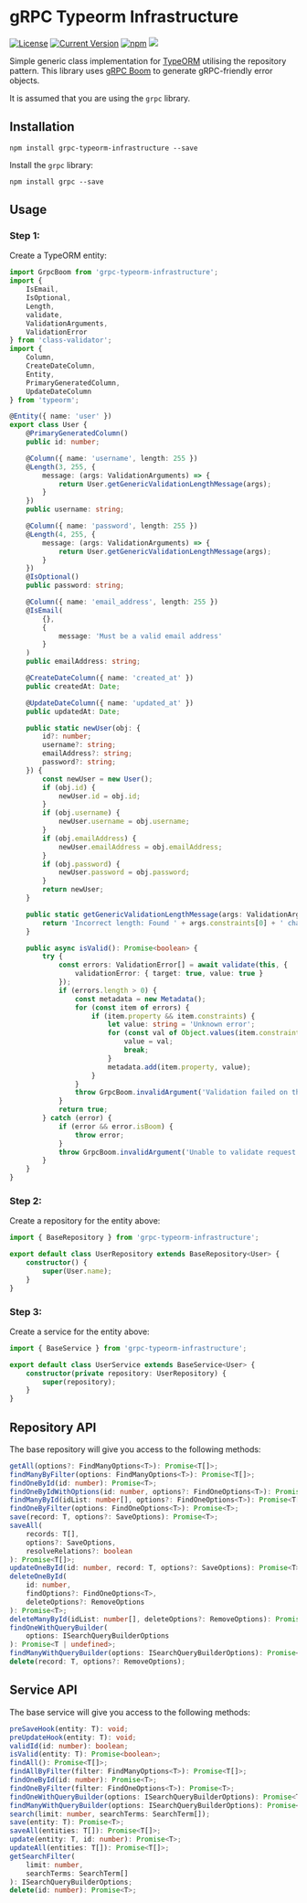 # gRPC Typeorm Infrastructure

[![License][license-image]][license-url]
[![Current Version](https://img.shields.io/npm/v/grpc-typeorm-infrastructure.svg)](https://www.npmjs.com/package/grpc-typeorm-infrastructure)
[![npm](https://img.shields.io/npm/dw/grpc-typeorm-infrastructure.svg)](https://www.npmjs.com/package/grpc-typeorm-infrastructure)
![](https://img.shields.io/bundlephobia/min/grpc-typeorm-infrastructure.svg?style=flat)

[license-url]: https://opensource.org/licenses/MIT
[license-image]: https://img.shields.io/npm/l/make-coverage-badge.svg

Simple generic class implementation for [TypeORM](http://typeorm.io) utilising the repository pattern. This library uses [gRPC Boom](https://github.com/nicolaspearson/grpc.boom) to generate gRPC-friendly error objects.

It is assumed that you are using the `grpc` library.

## Installation

```
npm install grpc-typeorm-infrastructure --save
```


Install the `grpc` library:

```
npm install grpc --save
```

## Usage

### Step 1:

Create a TypeORM entity:

```typescript
import GrpcBoom from 'grpc-typeorm-infrastructure';
import {
	IsEmail,
	IsOptional,
	Length,
	validate,
	ValidationArguments,
	ValidationError
} from 'class-validator';
import {
	Column,
	CreateDateColumn,
	Entity,
	PrimaryGeneratedColumn,
	UpdateDateColumn
} from 'typeorm';

@Entity({ name: 'user' })
export class User {
	@PrimaryGeneratedColumn()
	public id: number;

	@Column({ name: 'username', length: 255 })
	@Length(3, 255, {
		message: (args: ValidationArguments) => {
			return User.getGenericValidationLengthMessage(args);
		}
	})
	public username: string;

	@Column({ name: 'password', length: 255 })
	@Length(4, 255, {
		message: (args: ValidationArguments) => {
			return User.getGenericValidationLengthMessage(args);
		}
	})
	@IsOptional()
	public password: string;

	@Column({ name: 'email_address', length: 255 })
	@IsEmail(
		{},
		{
			message: 'Must be a valid email address'
		}
	)
	public emailAddress: string;

	@CreateDateColumn({ name: 'created_at' })
	public createdAt: Date;

	@UpdateDateColumn({ name: 'updated_at' })
	public updatedAt: Date;

	public static newUser(obj: {
		id?: number;
		username?: string;
		emailAddress?: string;
		password?: string;
	}) {
		const newUser = new User();
		if (obj.id) {
			newUser.id = obj.id;
		}
		if (obj.username) {
			newUser.username = obj.username;
		}
		if (obj.emailAddress) {
			newUser.emailAddress = obj.emailAddress;
		}
		if (obj.password) {
			newUser.password = obj.password;
		}
		return newUser;
	}

	public static getGenericValidationLengthMessage(args: ValidationArguments) {
		return 'Incorrect length: Found ' + args.constraints[0] + ' characters';
	}

	public async isValid(): Promise<boolean> {
		try {
			const errors: ValidationError[] = await validate(this, {
				validationError: { target: true, value: true }
			});
			if (errors.length > 0) {
				const metadata = new Metadata();
				for (const item of errors) {
					if (item.property && item.constraints) {
						let value: string = 'Unknown error';
						for (const val of Object.values(item.constraints)) {
							value = val;
							break;
						}
						metadata.add(item.property, value);
					}
				}
				throw GrpcBoom.invalidArgument('Validation failed on the provided request', metadata);
			}
			return true;
		} catch (error) {
			if (error && error.isBoom) {
				throw error;
			}
			throw GrpcBoom.invalidArgument('Unable to validate request: ' + error);
		}
	}
}
```

### Step 2:

Create a repository for the entity above:

```typescript
import { BaseRepository } from 'grpc-typeorm-infrastructure';

export default class UserRepository extends BaseRepository<User> {
	constructor() {
		super(User.name);
	}
}
```

### Step 3:

Create a service for the entity above:

```typescript
import { BaseService } from 'grpc-typeorm-infrastructure';

export default class UserService extends BaseService<User> {
	constructor(private repository: UserRepository) {
		super(repository);
	}
}
```

## Repository API

The base repository will give you access to the following methods:

```typescript
getAll(options?: FindManyOptions<T>): Promise<T[]>;
findManyByFilter(options: FindManyOptions<T>): Promise<T[]>;
findOneById(id: number): Promise<T>;
findOneByIdWithOptions(id: number, options?: FindOneOptions<T>): Promise<T>;
findManyById(idList: number[], options?: FindOneOptions<T>): Promise<T[]>;
findOneByFilter(options: FindOneOptions<T>): Promise<T>;
save(record: T, options?: SaveOptions): Promise<T>;
saveAll(
	records: T[],
	options?: SaveOptions,
	resolveRelations?: boolean
): Promise<T[]>;
updateOneById(id: number, record: T, options?: SaveOptions): Promise<T>;
deleteOneById(
	id: number,
	findOptions?: FindOneOptions<T>,
	deleteOptions?: RemoveOptions
): Promise<T>;
deleteManyById(idList: number[], deleteOptions?: RemoveOptions): Promise<T>;
findOneWithQueryBuilder(
	options: ISearchQueryBuilderOptions
): Promise<T | undefined>;
findManyWithQueryBuilder(options: ISearchQueryBuilderOptions): Promise<T[]>;
delete(record: T, options?: RemoveOptions);
```

## Service API

The base service will give you access to the following methods:

```typescript
preSaveHook(entity: T): void;
preUpdateHook(entity: T): void;
validId(id: number): boolean;
isValid(entity: T): Promise<boolean>;
findAll(): Promise<T[]>;
findAllByFilter(filter: FindManyOptions<T>): Promise<T[]>;
findOneById(id: number): Promise<T>;
findOneByFilter(filter: FindOneOptions<T>): Promise<T>;
findOneWithQueryBuilder(options: ISearchQueryBuilderOptions): Promise<T>;
findManyWithQueryBuilder(options: ISearchQueryBuilderOptions): Promise<T[]>;
search(limit: number, searchTerms: SearchTerm[]);
save(entity: T): Promise<T>;
saveAll(entities: T[]): Promise<T[]>;
update(entity: T, id: number): Promise<T>;
updateAll(entities: T[]): Promise<T[]>;
getSearchFilter(
	limit: number,
	searchTerms: SearchTerm[]
): ISearchQueryBuilderOptions;
delete(id: number): Promise<T>;
```
